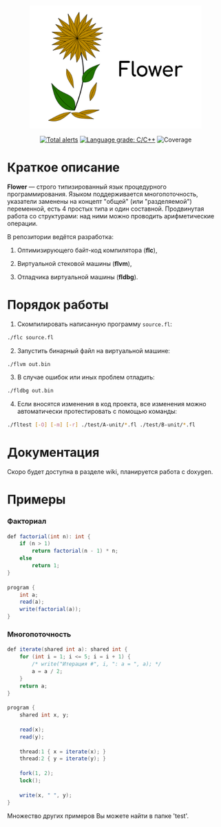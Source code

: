 <p align="center">
  <img src="https://raw.githubusercontent.com/ediah/flower/a526268661edea2aff21163bf82ed8be3bc5da22/flower.png" alt="Icon" width="400"/>
</p>


<p align="center">
  <a href="https://lgtm.com/projects/g/ediah/mlc/alerts/"><img src="https://img.shields.io/lgtm/alerts/github/ediah/mlc?style=for-the-badge" alt="Total alerts" /></a>
  <a href="https://lgtm.com/projects/g/ediah/mlc/context:cpp"><img src="https://img.shields.io/lgtm/grade/cpp/github/ediah/mlc?style=for-the-badge" alt="Language grade: C/C++" /></a>
  <img src="https://img.shields.io/badge/coverage-76.4%25-yellow?style=for-the-badge" alt="Coverage">
</p>

# Краткое описание
**Flower** — строго типизированный язык процедурного программирования. Языком поддерживается многопоточность, указатели заменены на концепт "общей" (или "разделяемой") переменной, есть 4 простых типа и один составной. Продвинутая работа со структурами: над ними можно проводить арифметические операции.

В репозитории ведётся разработка:

1. Оптимизирующего байт-код компилятора (**flc**),

2. Виртуальной стековой машины (**flvm**),

3. Отладчика виртуальной машины (**fldbg**).

# Порядок работы

1. Скомпилировать написанную программу `source.fl`:
```bash
./flc source.fl
```

2. Запустить бинарный файл на виртуальной машине:
```bash
./flvm out.bin
```

3. В случае ошибок или иных проблем отладить:
```bash
./fldbg out.bin
```

4. Если вносятся изменения в код проекта, все изменения можно автоматически протестировать с помощью команды:
```bash
./fltest [-O] [-m] [-r] ./test/A-unit/*.fl ./test/B-unit/*.fl
```
# Документация
Скоро будет доступна в разделе wiki, планируется работа с doxygen.

# Примеры

### Факториал

```c#
def factorial(int n): int {
    if (n > 1) 
        return factorial(n - 1) * n;
    else
        return 1;
}

program {
    int a;
    read(a);
    write(factorial(a));
}
```

### Многопоточность

```c#
def iterate(shared int a): shared int {
    for (int i = 1; i <= 5; i = i + 1) {
        /* write("Итерация #", i, ": a = ", a); */
        a = a / 2;
    }
    return a;
}

program {
    shared int x, y;
    
    read(x);
    read(y);

    thread:1 { x = iterate(x); }
    thread:2 { y = iterate(y); }

    fork(1, 2);
    lock();

    write(x, " ", y);
}
```

Множество других примеров Вы можете найти в папке 'test'.
